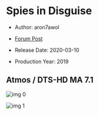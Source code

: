 # Spies in Disguise

* Author: aron7awol

* [Forum Post](https://www.avsforum.com/threads/bass-eq-for-filtered-movies.2995212/post-59312546)

* Release Date: 2020-03-10
* Production Year: 2019

## Atmos / DTS-HD MA 7.1

![img 0](https://i.imgur.com/VYtxu5r.jpg)

![img 1](https://i.imgur.com/uXEOtUM.png)

